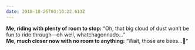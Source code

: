 ```yaml
---
date: 2018-10-25T03:10:22.613Z
---
```

**Me, riding with plenty of room to stop:** “Oh, that big cloud of dust won’t be fun to ride through—oh well, whatchagonnado…”  
**Me, much closer now with no room to anything:** “Wait, those are bees…🐝”
